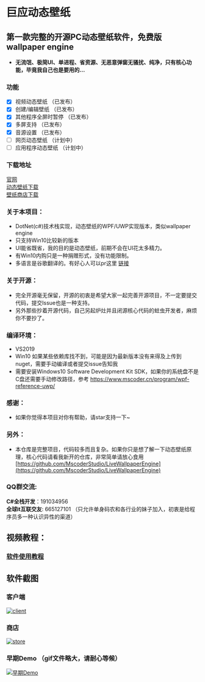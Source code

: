 # 巨应动态壁纸

## 第一款完整的开源PC动态壁纸软件，免费版wallpaper engine

* **无流氓、极简UI、单进程、省资源、无恶意弹窗无骚扰、纯净，只有核心功能，毕竟我自己也是要用的...**

### 功能

* [x]  视频动态壁纸 （已发布）
* [x]  创建/编辑壁纸 （已发布）
* [x]  其他程序全屏时暂停 （已发布）
* [x]  多屏支持 （已发布）
* [x]  音源设置 （已发布）
* [ ]  网页动态壁纸 （计划中）
* [ ]  应用程序动态壁纸 （计划中）

### 下载地址

[官网](https://mscoder.cn/products/LiveWallpaper.html)  
[动态壁纸下载](https://www.microsoft.com/store/apps/9MV8GK87MZ05)  
[壁纸商店下载](https://www.microsoft.com/store/apps/9PNN27P9SS38)

### 关于本项目：

* DotNet\(c\#\)技术栈实现，动态壁纸的WPF/UWP实现版本，类似wallpaper engine
* 只支持Win10比较新的版本
* UI能省既省，我的目的是动态壁纸，前期不会在UI花太多精力。
* 有Win10内购只是一种捐赠形式，没有功能限制。
* 多语言是谷歌翻译的。有好心人可以pr这里 [链接](https://github.com/MscoderStudio/LiveWallpaper/blob/master/LiveWallpaper/Res/Languages/en.json)

### 关于开源：

* 完全开源毫无保留，开源的初衷是希望大家一起完善开源项目，不一定要提交代码，提交Issue也是一种支持。
* 另外那些抄着开源代码，自己另起炉灶并且闭源核心代码的蛀虫开发者，麻烦你不要抄了。

### 编译环境：

* VS2019
* Win10 如果某些依赖库找不到，可能是因为最新版本没有来得及上传到nuget，需要手动编译或者提交issue告知我
* 需要安装Windows10 Software Development Kit SDK，如果你的系统盘不是C盘还需要手动修改路径，参考 https://www.mscoder.cn/program/wpf-reference-uwp/

### 感谢：

* 如果你觉得本项目对你有帮助，请star支持一下~

### 另外：

* 本仓库是完整项目，代码较多而且复杂。如果你只是想了解一下动态壁纸原理，核心代码请看我新开的仓库，非常简单请放心食用 [https://github.com/MscoderStudio/LiveWallpaperEngine](https://github.com/MscoderStudio/LiveWallpaperEngine)

### QQ群交流:
**C#全栈开发**：191034956  
**全球it互联交友**: 665127101
（只允许单身码农和各行业的妹子加入，初衷是给程序员多一种认识异性的渠道）

## 视频教程：

### [软件使用教程](https://www.bilibili.com/video/av48407705/)

## 软件截图

### 客户端

[![client](https://github.com/WallpaperTools/WallpaperTool/raw/master/screenshots/client.png)](https://github.com/WallpaperTools/WallpaperTool/blob/master/screenshots/client.png)

### 商店

[![store](https://github.com/WallpaperTools/WallpaperTool/raw/master/screenshots/store.png)](https://github.com/WallpaperTools/WallpaperTool/blob/master/screenshots/store.png)

### 早期Demo （gif文件略大，请耐心等候）

[![&#x65E9;&#x671F;Demo](https://github.com/WallpaperTools/WallpaperTool/raw/master/screenshots/example.gif)](https://github.com/WallpaperTools/WallpaperTool/blob/master/screenshots/example.gif)


